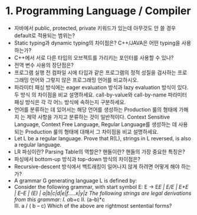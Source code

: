 # 1. Programming Language / Compiler

- 자바에서 public, protected, private 키워드가 있는데 아무것도 안 쓸 경우 default로 적용되는 범위는?
- Static typing과 dynamic typing의 차이점은? C++/JAVA은 어떤 typing을 사용하는가?
- C++에서 서로 다른 타입의 오브젝트를 가리키는 포인터를 사용할 수 있나?
- 전역 변수 사용의 장단점은?
- 프로그램 실행 전 컴파일 시에 타입과 같은 프로그램의 정적 성질을 검사하는 프로 그래밍 언어와 그렇지 않은 프로그래밍 언어를 비교하시오.
-  파라미터 패싱 방식에는 eager evaluation 방식과 lazy evaluation 방식이 있다. 두 방식
 의 차이점을 비교 설명하세요. call-by-value와 call-by-name 파라미터 패싱 방식은 각
 각 어느 방식에 속하는지 구분하세요.
- 언어를 분류하는 데 있어서는 해당 언어를 생성하는 Production 룰의 형태에 가해지 는 제약 사항을 가지고 분류하는 것이 일반적이다. Context Sensitive Language, Context Free Language, Regular Language를 생성하는 데 사용되는 Production 룰의 형태에 대해서 그 차이점을 비교 설명하세요.
- Let L be a regular language. Prove that R(L), strings in L reversed, is also a regular language.
- LR 파싱이란? Parsing Table의 역할은? 핸들이란? 핸들의 가장 중요한 특징은?
- 파싱에서 bottom-up 방식과 top-down 방식의 차이점은?
- Recursive-descent 방식에서 백트래킹이 일어나지 않게 하려면 어떻게 해야 하는가?
- A grammar G generating language L is defined by:
- Consider the following grammar, with start symbol E:
    E -> E*E | E/E
    | E+E
    | E–E
    | (E)
    | a|b|c|d|e|f.....x|y|z
The following strings are legal derivations from this grammar:
    I. a*b+c
    II. (a–b)*c  
    III. a / ( b – c)
Which of the above are rightmost sentential forms?  